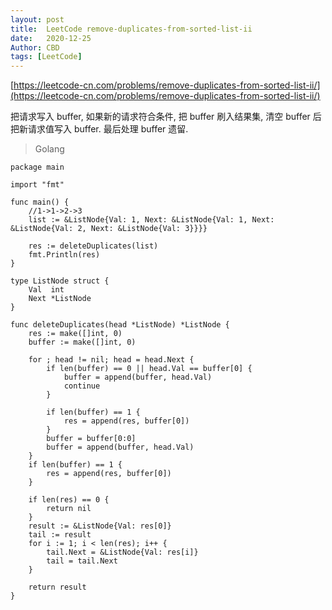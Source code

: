 ```yaml
---
layout: post
title:  LeetCode remove-duplicates-from-sorted-list-ii
date:   2020-12-25
Author: CBD
tags: [LeetCode]
---
```


[https://leetcode-cn.com/problems/remove-duplicates-from-sorted-list-ii/](https://leetcode-cn.com/problems/remove-duplicates-from-sorted-list-ii/)

把请求写入 buffer, 如果新的请求符合条件, 把 buffer 刷入结果集, 清空 buffer 后把新请求值写入 buffer. 最后处理 buffer 遗留.

> Golang

```golang
package main

import "fmt"

func main() {
	//1->1->2->3
	list := &ListNode{Val: 1, Next: &ListNode{Val: 1, Next: &ListNode{Val: 2, Next: &ListNode{Val: 3}}}}

	res := deleteDuplicates(list)
	fmt.Println(res)
}

type ListNode struct {
	Val  int
	Next *ListNode
}

func deleteDuplicates(head *ListNode) *ListNode {
	res := make([]int, 0)
	buffer := make([]int, 0)

	for ; head != nil; head = head.Next {
		if len(buffer) == 0 || head.Val == buffer[0] {
			buffer = append(buffer, head.Val)
			continue
		}

		if len(buffer) == 1 {
			res = append(res, buffer[0])
		}
		buffer = buffer[0:0]
		buffer = append(buffer, head.Val)
	}
	if len(buffer) == 1 {
		res = append(res, buffer[0])
	}

	if len(res) == 0 {
		return nil
	}
	result := &ListNode{Val: res[0]}
	tail := result
	for i := 1; i < len(res); i++ {
		tail.Next = &ListNode{Val: res[i]}
		tail = tail.Next
	}

	return result
}

```
